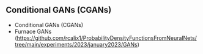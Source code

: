## Conditional GANs (CGANs)

* Conditional GANs (CGANs)
* Furnace GANs (https://github.com/rcalix1/ProbabilityDensityFunctionsFromNeuralNets/tree/main/experiments/2023/january2023/GANs)
